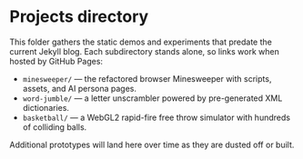 # Projects directory

This folder gathers the static demos and experiments that predate the current Jekyll blog.
Each subdirectory stands alone, so links work when hosted by GitHub Pages:

- `minesweeper/` &mdash; the refactored browser Minesweeper with scripts, assets, and AI persona pages.
- `word-jumble/` &mdash; a letter unscrambler powered by pre-generated XML dictionaries.
- `basketball/` &mdash; a WebGL2 rapid-fire free throw simulator with hundreds of colliding balls.

Additional prototypes will land here over time as they are dusted off or built.
